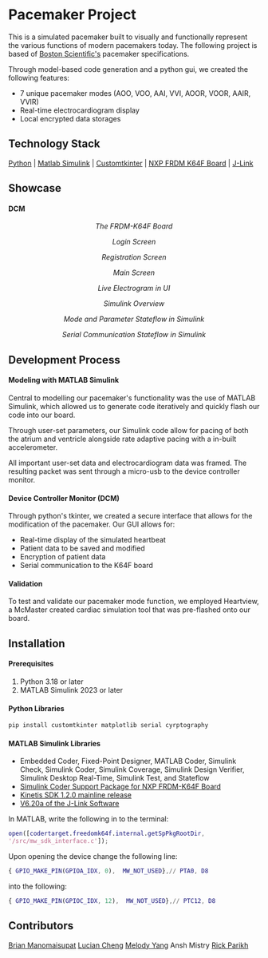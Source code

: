 # Pacemaker Project
This is a simulated pacemaker built to visually and functionally represent the various functions of modern pacemakers today. The following project is based of [Boston Scientific's](https://www.bostonscientific.com/en-US/Home.html) pacemaker specifications. 

Through model-based code generation and a python gui, we created the following features:
- 7 unique pacemaker modes (AOO, VOO, AAI, VVI, AOOR, VOOR, AAIR, VVIR)
- Real-time electrocardiogram display
- Local encrypted data storages     

## Technology Stack
[Python](https://www.python.org/) | [Matlab Simulink](https://www.mathworks.com/products/simulink.html) | [Customtkinter](https://customtkinter.tomschimansky.com/) | [NXP FRDM K64F Board](https://www.nxp.com/design/design-center/development-boards/freedom-development-boards/mcu-boards/freedom-development-platform-for-kinetis-k64-k63-and-k24-mcus:FRDM-K64F) | [J-Link](https://www.segger.com/downloads/jlink/)

## Showcase 
#### DCM
<p align="center">
  <img src="Images\K64F-Board.jpg" alt="" />
  <br>
  <em>The FRDM-K64F Board</em>
</p>
<p align="center">
  <img src="Images\Login-Screen.jpg" alt="" />
  <br>
  <em>Login Screen</em>
</p>
<p align="center">
  <img src="Images\Reg-Screen.jpg" alt="" />
  <br>
  <em>Registration Screen</em>
</p>
<p align="center">
  <img src="Images\Main-Screen.jpg" alt="" />
  <br>
  <em>Main Screen</em>
</p>
<p align="center">
  <img src="Images\Electrogram.jpg" alt="" />
  <br>
  <em>Live Electrogram in UI</em>
</p>

<p align="center">
  <img src="Images\Simulink_Overview.jpg" alt="" />
  <br>
  <em>Simulink Overview</em>
</p>
<p align="center">
  <img src="Images\Mode_Parameter_Stateflow.jpg" alt="" />
  <br>
  <em>Mode and Parameter Stateflow in Simulink</em>
</p>
<p align="center">
  <img src="Images\Serial_Comm.jpg" alt="" />
  <br>
  <em>Serial Communication Stateflow in Simulink</em>
</p>


## Development Process
#### Modeling with MATLAB Simulink
Central to modelling our pacemaker's functionality was the use of MATLAB Simulink, which allowed us to generate code iteratively and quickly flash our code into our board. 

Through user-set parameters, our Simulink code allow for pacing of both the atrium and ventricle alongside rate adaptive pacing with a in-built accelerometer. 

All important user-set data and electrocardiogram data was framed. The resulting packet was sent through a micro-usb to the device controller monitor.  
#### Device Controller Monitor (DCM)
Through python's tkinter, we created a secure interface that allows for the modification of the pacemaker. Our GUI allows for:
- Real-time display of the simulated heartbeat
- Patient data to be saved and modified
- Encryption of patient data
- Serial communication to the K64F board

#### Validation
To test and validate our pacemaker mode function, we employed Heartview, a McMaster created cardiac simulation tool that was pre-flashed onto our board.

## Installation
#### Prerequisites
1. Python 3.18 or later
2. MATLAB Simulink 2023 or later

#### Python Libraries 
```bash
pip install customtkinter matplotlib serial cyrptography 
```

#### MATLAB Simulink Libraries
- Embedded Coder, Fixed-Point Designer, MATLAB Coder, Simulink Check, Simulink Coder, Simulink Coverage, Simulink Design Verifier, Simulink Desktop Real-Time, Simulink Test, and Stateflow
- [Simulink Coder Support Package for NXP FRDM-K64F Board](https://www.mathworks.com/matlabcentral/fileexchange/55318-simulink-coder-support-package-for-nxp-frdm-k64f-board#:~:text=Simulink%C2%AE%20Coder%E2%84%A2%20Support,K64F%20peripherals%20and%20communication%20interfaces.)
- [Kinetis SDK 1.2.0 mainline release](https://www.nxp.com/design/design-center/designs/software-development-kit-for-kinetis-mcus:KINETIS-SDK)
- [V6.20a of the J-Link Software](https://www.segger.com/downloads/jlink/)

In MATLAB, write the following in to the terminal:
```matlab
open([codertarget.freedomk64f.internal.getSpPkgRootDir,
'/src/mw_sdk_interface.c']);
```
Upon opening the device change the following line:
```matlab
{ GPIO_MAKE_PIN(GPIOA_IDX, 0),  MW_NOT_USED},// PTA0, D8
```
into the following:
```matlab
{ GPIO_MAKE_PIN(GPIOC_IDX, 12),  MW_NOT_USED},// PTC12, D8
```


## Contributors
[Brian Manomaisupat](https://www.linkedin.com/in/brian-mano/)
[Lucian Cheng](https://www.linkedin.com/in/luciancheng/)
[Melody Yang](https://www.linkedin.com/in/mai-melody-yang/)
Ansh Mistry
[Rick Parikh](https://www.linkedin.com/in/rickparikh/)

